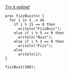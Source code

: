 [Try it online!](https://tio.run/##S85ILEjN@f@/oCg/WSEts6rKqbSqSiNPU6GaS0EhLb9IIVMhM0/BUE8vTyElHyikoJCZBhRTVTA0VbC1VTBQKMlIzQOLKyiUF2WWpObkaSi5Qc1R0rQGS6XmFKfC9OHRhkuLMX6bkLWgyWcCpWq5FLjgHjM0MNC0/v8fAA "Chapel – Try It Online")
```chpl
proc fizzBuzz(n) {
  for i in 1..n do
    if i % 15 == 0 then
      writeln("FizzBuzz");
    else if i % 5 == 0 then
      writeln("Buzz");
    else if i % 3 == 0 then
      writeln("Fizz");
    else
      writeln(i);
}
 
fizzBuzz(100);
```
